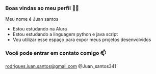 ### Boas vindas ao meu perfil 🧑‍🎓

Meu nome é Juan santos 

- Estou estudando na Alura
- Estou estudando a linguagem python e java script 
- Vou utilizar esse espaço para expor meus projetos desenvolvidos

 ### Você pode entrar em contato comigo 📫 

 rodrigues.juan.santos@gmail.com
 @Juan_santos341
